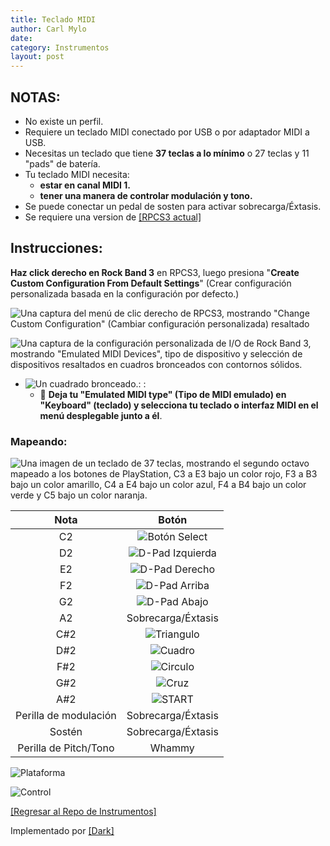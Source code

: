 ```yaml
---
title: Teclado MIDI
author: Carl Mylo
date: 
category: Instrumentos
layout: post
---
```


## NOTAS:

* No existe un perfil.
* Requiere un teclado MIDI conectado por USB o por adaptador MIDI a USB.
* Necesitas un teclado que tiene **37 teclas a lo mínimo** o 27 teclas y 11 "pads" de batería.
* Tu teclado MIDI necesita:
	* **estar en canal MIDI 1.**
	* **tener una manera de controlar modulación y tono.**
* Se puede conectar un pedal de sosten para activar sobrecarga/Éxtasis.
* Se requiere una version de [[RPCS3 actual]](https://rpcs3.net/download)

## Instrucciones:

**Haz click derecho en Rock Band 3** en RPCS3, luego presiona "**Create Custom Configuration From Default Settings**" (Crear configuración personalizada basada en la configuración por defecto.)  

![Una captura del menú de clic derecho de RPCS3, mostrando "Change Custom Configuration" (Cambiar configuración personalizada) resaltado](https://raw.githubusercontent.com/hmxmilohax/rb3-pc/main/assets/images/cust/rpcs3customconfigchange.png "Change Custom Configuration")

![Una captura de la configuración personalizada de I/O de Rock Band 3, mostrando "Emulated MIDI Devices", tipo de dispositivo y selección de dispositivos resaltados en cuadros bronceados con contornos sólidos.](https://raw.githubusercontent.com/hmxmilohax/rb3-pc/main/assets/images/cust/iod.png "I/O")
* ![Un cuadrado bronceado.](https://raw.githubusercontent.com/hmxmilohax/rb3-pc/main/assets/images/cust/smalltan.png "Cuadrado bronceado"): : 
	* 🎹 **Deja tu "Emulated MIDI type" (Tipo de MIDI emulado) en "Keyboard" (teclado) y selecciona tu teclado o interfaz MIDI en el menú desplegable junto a él**.

### Mapeando:

![Una imagen de un teclado de 37 teclas, mostrando el segundo octavo mapeado a los botones de PlayStation, C3 a E3 bajo un color rojo, F3 a B3 bajo un color amarillo, C4 a E4 bajo un color azul, F4 a B4 bajo un color verde y C5 bajo un color naranja.](https://raw.githubusercontent.com/hmxmilohax/rb3-pc/main/assets/images/midi/keysctrl.png "Referencia del Teclado MIDI")

| **Nota** | **Botón** |
|:--------:|:-------------------:|
| C2 | ![Botón Select](https://raw.githubusercontent.com/hmxmilohax/rb3-pc/main/assets/images/btns/ctrls/ps3/sel.png "Botón Select") |
| D2 | ![D-Pad Izquierda](https://raw.githubusercontent.com/hmxmilohax/rb3-pc/main/assets/images/btns/ctrls/ps3/dl.png "D-Pad Izquierda") |
| E2 | ![D-Pad Derecho](https://raw.githubusercontent.com/hmxmilohax/rb3-pc/main/assets/images/btns/ctrls/ps3/dr.png "D-Pad Derecho") |
| F2 | ![D-Pad Arriba](https://raw.githubusercontent.com/hmxmilohax/rb3-pc/main/assets/images/btns/ctrls/ps3/du.png "D-Pad Arriba") |
| G2 | ![D-Pad Abajo](https://raw.githubusercontent.com/hmxmilohax/rb3-pc/main/assets/images/btns/ctrls/ps3/dd.png "D-Pad Abajo") |
| A2 | Sobrecarga/Éxtasis |
| C#2 | ![Triangulo](https://raw.githubusercontent.com/hmxmilohax/rb3-pc/main/assets/images/btns/ctrls/ps3/t.png "Triangulo") |
| D#2 | ![Cuadro](https://raw.githubusercontent.com/hmxmilohax/rb3-pc/main/assets/images/btns/ctrls/ps3/s.png "Cuadro") |
| F#2 | ![Circulo](https://raw.githubusercontent.com/hmxmilohax/rb3-pc/main/assets/images/btns/ctrls/ps3/o.png "Circulo") |
| G#2 | ![Cruz](https://raw.githubusercontent.com/hmxmilohax/rb3-pc/main/assets/images/btns/ctrls/ps3/x.png "Cruz") |
| A#2 | ![START](https://raw.githubusercontent.com/hmxmilohax/rb3-pc/main/assets/images/btns/ctrls/ps3/sta.png "START") |
| Perilla de modulación | Sobrecarga/Éxtasis |
| Sostén | Sobrecarga/Éxtasis |
| Perilla de Pitch/Tono | Whammy |

![Plataforma](https://raw.githubusercontent.com/hmxmilohax/rb3-pc/main/assets/images/instruments/plat/midi.png "Plataforma") 

![Control](https://raw.githubusercontent.com/hmxmilohax/rb3-pc/main/assets/images/instruments/cont/midikeyscontroller.png "Control") 

[[Regresar al Repo de Instrumentos]](https://rb3pc.milohax.org/espanol/repodeinst/#lista-de-instrumentos)

Implementado por [[Dark]](https://dark.ski/)